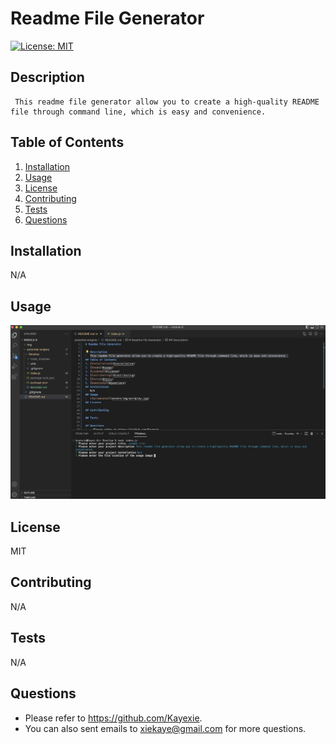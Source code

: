 
# Readme File Generator
[![License: MIT](https://img.shields.io/badge/License-MIT-yellow.svg)](https://opensource.org/licenses/MIT)
## Description
     This readme file generator allow you to create a high-quality README file through command line, which is easy and convenience.
## Table of Contents
1. [Installation](#installation)
2. [Usage](#usage)
3. [License](#license)
4. [Contributing](#contributing)
5. [Tests](#tests)
6. [Questions](#questions)
## Installation
  N/A
## Usage
![Screenshot](/Develop/img/screenshot.png)
## License
  MIT
## Contributing
  N/A
## Tests
  N/A
## Questions
- Please refer to https://github.com/Kayexie.
- You can also sent emails to xiekaye@gmail.com for more questions.